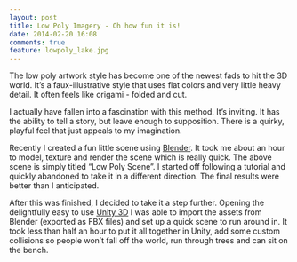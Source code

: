 ```yaml
---
layout: post
title: Low Poly Imagery - Oh how fun it is!
date: 2014-02-20 16:08
comments: true
feature: lowpoly_lake.jpg
---
```

The low poly artwork style has become one of the newest fads to hit the 3D world. It’s a faux-illustrative style that uses flat colors and very little heavy detail. It often feels like origami - folded and cut.

I actually have fallen into a fascination with this method. It’s inviting. It has the ability to tell a story, but leave enough to supposition. There is a quirky, playful feel that just appeals to my imagination.

Recently I created a fun little scene using <a href="http://www.blender.org" target="_blank">Blender</a>. It took me about an hour to model, texture and render the scene which is really quick. The above scene is simply titled “Low Poly Scene”. I started off following a tutorial and quickly abandoned to take it in a different direction. The final results were better than I anticipated.

After this was finished, I decided to take it a step further. Opening the delightfully easy to use <a href="http://www.unity3d.com" target="_blank">Unity 3D</a> I was able to import the assets from Blender (exported as FBX files) and set up a quick scene to run around in. It took less than half an hour to put it all together in Unity, add some custom collisions so people won’t fall off the world, run through trees and can sit on the bench.
